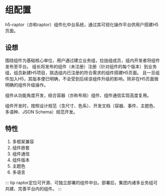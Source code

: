 # 组配置

h5-raptor（亦称raptor）组件化中台系统，通过其可视化操作平台供用户搭建H5页面。

## 设想
围绕组件为基础核心单位，用户通过建立业务组，拉拢组成员，组内开发者将组件发布至平台。
组长将发布的组件（未注册）注册（针对组件的每个版本）到业务组，组员新建H5项目，挑选组内已注册的符合需求的组件搭建H5页面。
且一旦组件加入H5，其版本便已明确，不会受到后续该组件升级的影响，除非在H5页面做明确的组件升级操作。

组件从功能角度开发，结合容器（亦称布局）组件、组件通信实现高度复用。

组件开发时，按照设计规范（含尺寸、色系）、开发文档（容器、事件、主题色、多语种、JSON Schema）规范开发。

## 特性

1. 多框架兼容
2. 组件嵌套
3. 组件通信
4. 组件版本
5. 主题色
6. 多语言


::: tip
raptor定位可开源、可独立部署的组件中台。部署后，集团内诸多业务组可共建、完善平台内的组件。
:::
